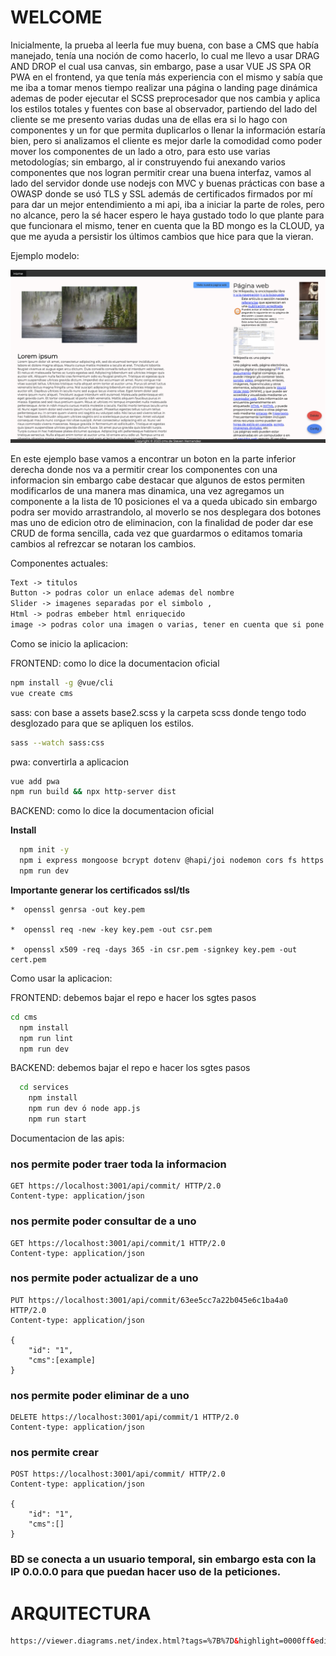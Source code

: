 # WELCOME

Inicialmente, la prueba al leerla fue muy buena, con base a CMS que había manejado, tenía una noción de como hacerlo, lo cual me llevo a usar DRAG AND DROP el cual usa canvas, sin embargo, pase a usar VUE JS SPA OR PWA en el frontend, ya que tenía más experiencia con el mismo y sabía que me iba a tomar menos tiempo realizar una página o landing page dinámica ademas de poder ejecutar el SCSS preprocesador que nos cambia y aplica los estilos totales y fuentes con base al observador, partiendo del lado del cliente se me presento varias dudas una de ellas era si lo hago con componentes y un for que permita duplicarlos o llenar la información estaría bien, pero si analizamos el cliente es mejor darle la comodidad como poder mover los componentes de un lado a otro, para esto use varias metodologías; sin embargo, al ir construyendo fui anexando varios componentes que nos logran permitir crear una buena interfaz, vamos al lado del servidor donde use nodejs con MVC y buenas prácticas con base a OWASP donde se usó TLS y SSL además de certificados firmados por mí para dar un mejor entendimiento a mi api, iba a iniciar la parte de roles, pero no alcance, pero la sé hacer espero le haya gustado todo lo que plante para que funcionara el mismo, tener en cuenta que la BD mongo es la CLOUD, ya que me ayuda a persistir los últimos cambios que hice para que la vieran. 

Ejemplo modelo:

![Example](https://raw.githubusercontent.com/stevenhdz/test4/master/cms/Captura%20de%20pantalla%202023-02-16%20a%20la(s)%202.39.16%20a.m..png "Example")

En este ejemplo base vamos a encontrar un boton en la parte inferior derecha donde nos va a permitir crear los componentes con una informacion
sin embargo cabe destacar que algunos de estos permiten modificarlos de una manera mas dinamica, una vez agregamos un componente a la lista de 10 posiciones el va a queda ubicado sin embargo podra ser movido arrastrandolo, al moverlo se nos desplegara dos botones mas uno de edicion otro de eliminacion, con la finalidad de poder dar ese CRUD de forma sencilla, cada vez que guardarmos o editamos tomaria cambios al refrezcar se notaran los cambios.

Componentes actuales:

```html
Text -> titulos
Button -> podras color un enlace ademas del nombre
Slider -> imagenes separadas por el simbolo , 
Html -> podras embeber html enriquecido
image -> podras color una imagen o varias, tener en cuenta que si pone varias se podra dar clic y abrir un visualizador, cuando usar una ejemplo un logo.
```

Como se inicio la aplicacion:

  FRONTEND: como lo dice la documentacion oficial

```sh
npm install -g @vue/cli
vue create cms
```

  sass: con base a assets base2.scss y la carpeta scss donde tengo todo desglozado para que se apliquen los estilos.
  
  ```sh
sass --watch sass:css

```

  pwa: convertirla a aplicacion
  
    
  ```sh
vue add pwa
npm run build && npx http-server dist
```
  
    
  BACKEND: como lo dice la documentacion oficial
  
  **Install**

```sh
  npm init -y
  npm i express mongoose bcrypt dotenv @hapi/joi nodemon cors fs https method-override morgan axios colors
  npm run dev
```

  **Importante generar los certificados ssl/tls**

    *  openssl genrsa -out key.pem

    *  openssl req -new -key key.pem -out csr.pem

    *  openssl x509 -req -days 365 -in csr.pem -signkey key.pem -out cert.pem
  


Como usar la aplicacion:

  FRONTEND: debemos bajar el repo e hacer los sgtes pasos

```sh
cd cms
  npm install
  npm run lint
  npm run dev
```
    
  BACKEND: debemos bajar el repo e hacer los sgtes pasos
  
```sh
  cd services
    npm install
    npm run dev ó node app.js
    npm run start
  ```
  
  Documentacion de las apis:
  

### nos permite poder traer toda la informacion

```http
GET https://localhost:3001/api/commit/ HTTP/2.0
Content-type: application/json
  ```


### nos permite poder consultar de a uno

```http
GET https://localhost:3001/api/commit/1 HTTP/2.0
Content-type: application/json
 ```

### nos permite poder actualizar de a uno

```http
PUT https://localhost:3001/api/commit/63ee5cc7a22b045e6c1ba4a0 HTTP/2.0
Content-type: application/json

{
    "id": "1",
    "cms":[example]
}
 ```


### nos permite poder eliminar de a uno

```http
DELETE https://localhost:3001/api/commit/1 HTTP/2.0
Content-type: application/json
 ```
 
 
### nos permite crear

```http
POST https://localhost:3001/api/commit/ HTTP/2.0
Content-type: application/json

{
    "id": "1",
    "cms":[]
}
 ```
 
### BD se conecta a un usuario temporal, sin embargo esta con la IP 0.0.0.0 para que puedan hacer uso de la peticiones.

# ARQUITECTURA
```html
https://viewer.diagrams.net/index.html?tags=%7B%7D&highlight=0000ff&edit=_blank&layers=1&nav=1#R7Vxbk6I4FP41PmoB4fo4arszVdO7UztbtbNPVoSImQZiQWjt%2BfWbQFAgKIw2jX3pF8lJSCDfd04OJyc9ArNw%2F0cMt5t74qFgpCnefgTmI01TdaCzHy55yiWWJQR%2BjD3R6Cj4jn8hIVSENMUeSioNKSEBxduq0CVRhFxakcE4JrtqszUJqqNuoY8kwXcXBrL0X%2BzRTS61Neso%2F4ywvylGVk0nrwlh0Vi8SbKBHtmVROBuBGYxITS%2FCvczFPDJK%2BYlv29xovbwYDGKaJcbVl%2BU%2Fedo%2B%2BPPz75CZsRy0O7fsZb38giDVLzwFLoPKPLEM9OnYiKSHQ4DGLHSNKEwpgIqhZXXOAhmJCBx1hJ4ENlrN2sXkwdUqjFdG63WrEaMimKK9idfRz1MEmMXIiGi8RNrIm4wxbQKXqlAlHdHlIAjZJsSQrouhFAwwz90fRjtb8YkGPns1Q%2FDWbXhdHk4o2m02mAwoCiOIEVTkkZeUgaMXZTe8yjKYPwNSHUJUglLDyYb5An0SEoDHDGYCgXiwg0N2aBzlV3CAPsRu3YZMIgBOQ3gCgXfSIIpJpUKjidmqvO11mBFKCVhqcEn0SUlW06TDdzyBwv3Prchkx1aBcQnySQkkU%2B8VSeynGb3SQZpVUg1MLElTHV1ojWgahbSJhJVAP1d9Ix29GCyzYFa4z1HcbpFMWajcwzmbAhmGtG3o%2BgslgejxEGv0CLZQhdH%2Fj8cojlgAhxmprL4nePQZ28YYIbPAroUP6Klh2P2ZIRPwwLzESJEl25AUm%2BSPPpd9f4CKI0qlMCeGJ3UE6hFw2cH8mD2j8Ahjy0tokhiumEkj2Bwd5ROY24Vjpp5aPOVZDBwCH8iSp%2BE8YUpJVWA2STGTz%2F4%2FRNFMQrBf5nABEV5vhcj5KWncqnEnFy4x%2FRH0Tu7zvsyROnYEy88lQr1fvLZ4FNwAfBsGkkau%2BhMO1M4BzD20bn%2B1BNMilEAOYmrHsSzs0LWbzdGbD1oJEtmSFs0uG5TQ%2Bx5OZdQgn%2FBVVCs0lvCVDJ7H2M6MubntFE4U%2BLmowvTDpbSPLmie8ZBU69o6hjkxc6zL%2Fr%2Bxl%2Bm1ISs1wmDvYfltHiY167HN6N%2FYFD9MyX9S7fe29G%2F8z4zs9u2qt28xskuz4fGXaNx%2BqAaZ0kaF%2BCEvhF9O%2B%2BWMn1jf5UFz7h57QNDaN%2FN6IoxqK7YjbryV%2FRWlqcTa%2F9BXXRNVSvqot%2B8uugfi9WzKqA5qAI6kgJ6KEBvxj084Qkc9c%2B0nYr%2BjW9eAWWHXsKqMcJZCXZdGLmU0C4xoR7VhLsETGDkxYS%2FTj1mbs9mps5mZsoae5h1V9RFJAu5n%2BTC8wbONAM0RM50dWIJaTl4Zpi9Bc%2BKj5RzqCYPiLqbkRSvrgC722CKeCiT37RjQMhTr9mWcac1bVessz9JN6e50dVmma1lP1xdtVlWoWZirSZ1GqVZF%2FWWzomOrexuVt%2FQiVqTcTei0jYzJ60cb7VdzeH6h3SVBXpRMsEu73G6jb9kF3O4xX0RF6jVQJLRcT%2FG7oux4IOxH4z9Hcaq6tCU7bBT%2BEHZD8qWKGupHTfW%2BiNthw3SD9K%2Bb9Jak2rMTeuarNEbaTt8pHyQ9l2TVqtaWjC0cyC7s4uYsIm8LjPMQLanN3HT1lbANLt%2B6J7f5dJ7SQ27bjYHiRKOLozpFTsAbTE9sbPTHtM7gdfLxPTk%2FSeZwcIGFClOpTlsNhqtxifLkeOplH6GYpMVzgb7VORycYilxK4i1WpDKU93%2FcQnQlu4XqRmtmmNGT%2FiictG1BYepJCnXTF5wn7TKLsa88DX%2BJEEPE624EZm8Ziin8lY1ezJNvIvt2fnQ%2FmaU40jag3mzJY10OjLnMkbK6%2BfBKCVBDu0GnvoEQVkGzI0xzDyxglNPUxYpcGDbAvTdJZeDP1lSFY4QEsPJewdlylepvveSWI5NU8NNJhqx5J5UsienSdy%2FF%2FiiQRQiShyEF%2FyQgp6rdlqKiy3qo1OpFX%2BSmPE3yiEEavlGC598sgziCNmmbXFfSb3lnOUPDBSXp1l2YJXLcvSlMEyG5TaBL1lywJriHW1tPvG%2FbbS7tuY%2BdK6dcn%2B26U59P2t7sVObOvy7gy5uhdP%2BaYse%2FvyTtZr7KJxvsar1sGc4yBljIEuQclS0ceK1bcNV4FddbYbVnpVa7AKB%2BHzGwWZAS9rFCxg9GIU1mtkuo1GwbOclXLNNn5XowBeyihkt36KY%2FhUaiCW12PPxTbz%2BUM6i4uas4t8%2FGfdrgaDpFcdyTmq5IoYLax8xQS0b4CAmn2egJpyXXtgOS%2FAWHmFnQU8RUFOimldN08fNzqXSnEicJdxsDiU2ZRyERL3Id2yBTSikH0Gx8kkTVB8n53tbHCssr9qjZZXKYrtrjufW7zEs67tszQ41g3xKrO3cJU5hJG6PRcYGC9kbK5DS94Sm7Mvej4Uj9YqXswAqOPJCExHvaWucXAT8XErIShSmspwX53l1OKk6lbVzjaEGQ7b8ZXzgX1pmCpHJSPioZ9sbVGyzwAlfHTfEGjnI%2FZ2bVkz5E1mVXlReJwhDGAHc1YcRmv9eLc7Wq6ciIN9vctx2fvi0LeSHRx%2BNzpQOyeiOg068KImqui4hE22dfBuELHMWhqB0vFQeW%2BI2K%2FdKmkdrdKgRgkMYvwv%2FUR%2FTnjAa4Cn2KR%2Ff%2FDorwKegc%2FLDwdP14%2FFa%2BG5KDJlODUf29HLULe2V18i1KQPHLkfjjtdj8fdBHd08xa5I2esze6%2FS3wqJatlyZTfq8mUkt9znU9fmwdFDjvYTT69bv%2B%2BCzniCXrF%2F5LLJ%2FX4H%2FnA3f8%3D
  ```

